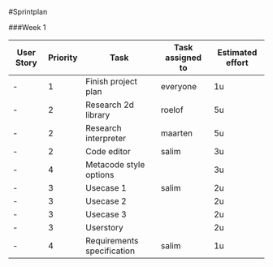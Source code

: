 #Sprintplan

###Week 1

| User Story    | Priority      | Task                           | Task assigned to | Estimated effort |
| ------------- | ------------- | ------------------------------ | ---------------- | ---------------- |
|-|1| Finish project plan | everyone | 1u |
|-|2| Research 2d library| roelof | 5u |
|-|2| Research interpreter| maarten | 5u | 
|-|2| Code editor| salim | 3u | 
|-|4| Metacode style options | | 3u |
|-|3| Usecase 1 | salim | 2u |
|-|3| Usecase 2 |  | 2u |
|-|3| Usecase 3 |  | 2u |
|-|3| Userstory |  | 2u |
|-|4| Requirements specification | salim | 1u |
